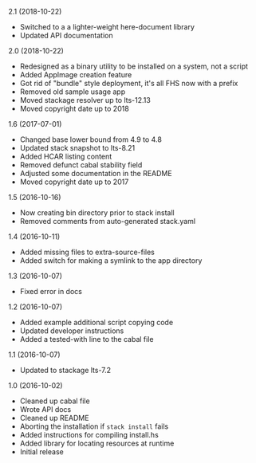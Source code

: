 2.1 (2018-10-22)

  * Switched to a a lighter-weight here-document library
  * Updated API documentation


2.0 (2018-10-22)

  * Redesigned as a binary utility to be installed on a system, not a script
  * Added AppImage creation feature
  * Got rid of "bundle" style deployment, it's all FHS now with a prefix
  * Removed old sample usage app
  * Moved stackage resolver up to lts-12.13
  * Moved copyright date up to 2018


1.6 (2017-07-01)

  * Changed base lower bound from 4.9 to 4.8
  * Updated stack snapshot to lts-8.21
  * Added HCAR listing content
  * Removed defunct cabal stability field
  * Adjusted some documentation in the README
  * Moved copyright date up to 2017


1.5 (2016-10-16)

  * Now creating bin directory prior to stack install
  * Removed comments from auto-generated stack.yaml


1.4 (2016-10-11)

  * Added missing files to extra-source-files
  * Added switch for making a symlink to the app directory


1.3 (2016-10-07)

  * Fixed error in docs


1.2 (2016-10-07)

  * Added example additional script copying code
  * Updated developer instructions
  * Added a tested-with line to the cabal file


1.1 (2016-10-07)

  * Updated to stackage lts-7.2


1.0 (2016-10-02)

  * Cleaned up cabal file
  * Wrote API docs
  * Cleaned up README
  * Aborting the installation if `stack install` fails
  * Added instructions for compiling install.hs
  * Added library for locating resources at runtime
  * Initial release
